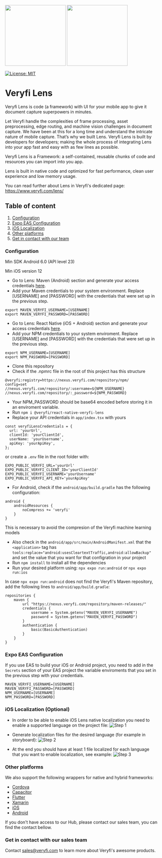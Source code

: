 <img src="https://user-images.githubusercontent.com/30125790/212157461-58bdc714-2f89-44c2-8e4d-d42bee74854e.png#gh-dark-mode-only" width="200">
<img src="https://user-images.githubusercontent.com/30125790/212157486-bfd08c5d-9337-4b78-be6f-230dc63838ba.png#gh-light-mode-only" width="200">

[![License: MIT](https://img.shields.io/badge/License-MIT-green.svg)](https://opensource.org/licenses/MIT)
# Veryfi Lens
Veryfi Lens is code (a framework) with UI for your mobile app to give it document capture superpowers in minutes.

Let Veryfi handle the complexities of frame processing, asset preprocessing, edge routing, and machine vision challenges in document capture. We have been at this for a long time and understand the intricate nature of mobile capture. That’s why we built Lens. Veryfi Lens is built by developers for developers; making the whole process of integrating Lens into your app fast and easy with as few lines as possible.

Veryfi Lens is a Framework: a self-contained, reusable chunks of code and resources you can import into you app.

Lens is built in native code and optimized for fast performance, clean user experience and low memory usage.

You can read further about Lens in Veryfi's dedicated page: https://www.veryfi.com/lens/

## Table of content
1. [Configuration](#configuration)
2. [Expo EAS Configuration](#expo_eas)
3. [iOS Localization](#localization)
4. [Other platforms](#other_platforms)
5. [Get in contact with our team](#contact)

### Configuration <a name="configuration"></a>
Min SDK Android 6.0 (API level 23)

Min iOS version 12
- Go to Lens: Maven (Android) section and generate your access credentials [here](https://hub.veryfi.com/api/settings/keys/#package-managers-container).
- Add your Maven credentials to your system environment. Replace [USERNAME] and [PASSWORD] with the credentials that were set up in the previous step.
```
export MAVEN_VERYFI_USERNAME=[USERNAME]
export MAVEN_VERYFI_PASSWORD=[PASSWORD]
```

- Go to Lens: React Native (iOS + Android) section and generate your access credentials [here](https://hub.veryfi.com/api/settings/keys/#package-managers-container).
- Add your NPM credentials to your system enviroment. Replace [USERNAME] and [PASSWORD] with the credentials that were set up in the previous step.
```
export NPM_USERNAME=[USERNAME]
export NPM_PASSWORD=[PASSWORD]
```
- Clone this repository
- Check if the .npmrc file in the root of this project has this structure
```
@veryfi:registry=https://nexus.veryfi.com/repository/npm/
config=set
//nexus.veryfi.com/repository/:username=${NPM_USERNAME}
//nexus.veryfi.com/repository/:_password=${NPM_PASSWORD}
```
- Your NPM_PASSWORD should be base64 encoded before storing it in an enviroment variable.
- Run `npm i @veryfi/react-native-veryfi-lens`
- Replace your API credentials in `app/index.tsx` with yours
```
const veryfiLensCredentials = {
  url: 'yourUrl',
  clientId: 'yourClientId',
  userName: 'yourUsername',
  apiKey: 'yourApiKey',
};
```

or create a `.env` file in the root folder with:
```
EXPO_PUBLIC_VERYFI_URL='yourUrl'
EXPO_PUBLIC_VERYFI_CLIENT_ID='yourClientId'
EXPO_PUBLIC_VERYFI_USERNAME='yourUsername'
EXPO_PUBLIC_VERYFI_API_KEY='yourApiKey'
```

- For Android, check if the `android/app/build.gradle` has the following configuration:
```
android {
    androidResources {
        noCompress += 'veryfi'
    }
}
```

This is necessary to avoid the compresion of the Veryfi machine learning models
- Also check in the `android/app/src/main/AndroidManifest.xml` that the `<application>` tag has 
`tools:replace="android:usesCleartextTraffic,android:allowBackup"` and set the value that you want for that configration in your project
- Run `npm install` to install all the dependencies
- Run your desired platform using: `npx expo run:android` or `npx expo run:ios`

In case `npx expo run:android` does not find the Veryfi's Maven repository, add the following lines to `android/app/build.gradle`:
```
repositories {
    maven {
        url "https://nexus.veryfi.com/repository/maven-releases/"
        credentials {
            username = System.getenv("MAVEN_VERYFI_USERNAME")
            password = System.getenv("MAVEN_VERYFI_PASSWORD")
        }
        authentication {
            basic(BasicAuthentication)
        }
    }
}

```

### Expo EAS Configuration
If you use EAS to build your iOS or Android project, you need to add in the `Secrets` section of your EAS project the variable enviroments that you set in the previous step with your credentials.
```
MAVEN_VERYFI_USERNAME=[USERNAME]
MAVEN_VERYFI_PASSWORD=[PASSWORD]
NPM_USERNAME=[USERNAME]
NPM_PASSWORD=[PASSWORD]
```

### iOS Localization (Optional) <a name="localization"></a>
- In order to be able to enable iOS Lens native localization you need to enable a supported language on the project file:
![Step 1](https://raw.githubusercontent.com/veryfi/veryfi-lens-react-native-demo/main/github_assets/localization-step1.png)

- Generate  localization files for the desired language (for example in storyboard):
![Step 2](https://raw.githubusercontent.com/veryfi/veryfi-lens-react-native-demo/main/github_assets/localization-step2.png)

- At the end you should have at least 1 file localized for each language that you want to enable localization, see example:
![Step 3](https://raw.githubusercontent.com/veryfi/veryfi-lens-react-native-demo/main/github_assets/localization-step3.png)

### Other platforms <a name="other_platforms"></a>
We also support the following wrappers for native and hybrid frameworks:
- [Cordova](https://hub.veryfi.com/lens/docs/cordova/)
- [Capacitor](https://hub.veryfi.com/lens/docs/capacitor/)
- [Flutter](https://hub.veryfi.com/lens/docs/flutter/)
- [Xamarin](https://hub.veryfi.com/lens/docs/xamarin/)
- [iOS](https://hub.veryfi.com/lens/docs/ios/)
- [Android](https://hub.veryfi.com/lens/docs/android/)

If you don't have access to our Hub, please contact our sales team, you can find the contact bellow.

### Get in contact with our sales team <a name="contact"></a>
Contact sales@veryfi.com to learn more about Veryfi's awesome products.
